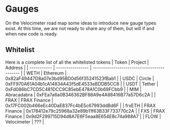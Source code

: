 # Gauges

On the Velocimeter road map some ideas to introduce new gauge types exist. At this time, we are not ready to share any of them, but will if and when new code is ready.

## Whitelist
Here is a complete list of all the whitelisted tokens
| Token       | Project          | Address                                    |
| ----------- | ---------------- | ------------------------------------------ |
| WETH        | Ethereum         | 0x82aF49447D8a07e3bd95BD0d56f35241523fBab1 |
| USDC        | Circle           | 0xFF970A61A04b1cA14834A43f5dE4533eBDDB5CC8 |
| USDT        | Tether           | 0xFd086bC7CD5C481DCC9C85ebE478A1C0b69FCbb9 |
| MIM         | Abracadabra      | 0xFEa7a6a0B346362BF88A9e4A88416B77a57D6c2A |
| FRAX        | FRAX Finance     | 0x17FC002b466eEc40DaE837Fc4bE5c67993ddBd6F |
| frxETH      | FRAX Finance     | 0x178412e79c25968a32e89b11f63B33F733770c2A |
| FXS         | FRAX Finance     | 0x9d2F299715D94d8A7E6F5eaa8E654E8c74a988A7 |
| FLOW        | Velocimeter      | ??? |